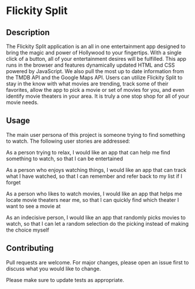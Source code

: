 # Flickity Split


## Description

The Flickity Split application is an all in one entertainment app designed to bring the magic and power of Hollywood to your fingertips.  With a single click of a button, all of your entertainment desires will be fulfilled.  This app runs in the browser and features dynamically updated HTML and CSS powered by JavaScript. We also pull the most up to date information from the TMDB API and the Google Maps API. Users can utilize Flickity Split to stay in the know with what movies are trending, track some of their favorites, allow the app to pick a movie or set of movies for you, and even identify movie theaters in your area.  It is truly a one stop shop for all of your movie needs.  

## Usage

The main user persona of this project is someone trying to find something to watch.  The following user stories are addressed: 

As a person trying to relax, I would like an app that can help me find something to watch, so that I can be entertained 

As a person who enjoys watching things, I would like an app that can track what I have watched, so that I can remember and refer back to my list if I forget

As a person who likes to watch movies, I would like an app that helps me locate movie theaters near me, so that I can quickly find which theater I want to see a movie at

As an indecisive person, I would like an app that randomly picks movies to watch, so that I can let a random selection do the picking instead of making the choice myself


## Contributing

Pull requests are welcome. For major changes, please open an issue first
to discuss what you would like to change.

Please make sure to update tests as appropriate.